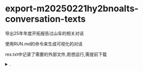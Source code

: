# export-m20250221hy2bnoalts-conversation-texts
导出25年年度开拓报告过山车的相关对话

使用RUN.md的命令来生成可视化的对话

res.txt中记录了需要的外部文件,若想运行,需提前下载

<details>
<summary>.</summary>
<p>
感谢<a href="https://space.bilibili.com/3537104994831140">妮可少女</a>的<a href="https://homdgcat.wiki">玉衡杯</a>网站提供的角色与角色ID对照
</p>
</details>